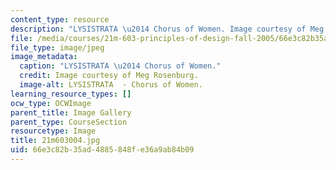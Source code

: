 ```yaml
---
content_type: resource
description: "LYSISTRATA \u2014 Chorus of Women. Image courtesy of Meg Rosenburg."
file: /media/courses/21m-603-principles-of-design-fall-2005/66e3c82b35ad4885848fe36a9ab84b09_21m603004.jpg
file_type: image/jpeg
image_metadata:
  caption: "LYSISTRATA \u2014 Chorus of Women."
  credit: Image courtesy of Meg Rosenburg.
  image-alt: LYSISTRATA  - Chorus of Women.
learning_resource_types: []
ocw_type: OCWImage
parent_title: Image Gallery
parent_type: CourseSection
resourcetype: Image
title: 21m603004.jpg
uid: 66e3c82b-35ad-4885-848f-e36a9ab84b09
---
```

